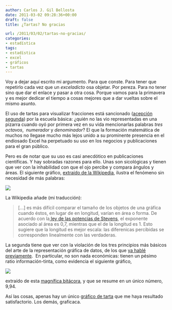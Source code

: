 ```yaml
---
author: Carlos J. Gil Bellosta
date: 2011-03-02 09:28:36+00:00
draft: false
title: ¿Tartas? No gracias

url: /2011/03/02/tartas-no-gracias/
categories:
- estadística
tags:
- estadística
- excel
- gráficos
- tartas
---
```


Voy a dejar aquí escrito mi argumento. Para que conste. Para tener que repetirlo cada vez que un _exceladicto_ osa objetar. Por pereza. Para no tener sino que dar el enlace y pasar a otra cosa. Porque vamos para la primavera y es mejor dedicar el tiempo a cosas mejores que a dar vueltas sobre el mismo asunto.

El uso de tartas para visualizar fracciones está sancionado ([acepción segunda](http://buscon.rae.es/draeI/SrvltConsulta?TIPO_BUS=3&LEMA=sancionar)) por la escuela básica: ¿quién no las vio representadas en una pizarra cuando oyó por primera vez en su vida mencionarlas palabras _tres octavos_,  _numerador_ y _denominador_? El que la formación matemática de muchos no llegase mucho más lejos unido a su prominente presencia en el endiosado Excel ha perpetuado su uso en los negocios y publicaciones para el gran público.

Pero es de notar que su uso es casi anecdótico en publicaciones científicas. Y hay sobradas razones para ello. Unas son sicológicas y tienen que ver con la inhabilidad con que el ojo percibe y compara ángulos y áreas. El siguiente gráfico, [extraído de la Wikipedia](http://en.wikipedia.org/wiki/Pie_chart#Use.2C_effectiveness_and_visual_perception), ilustra el fenómeno sin necesidad de más palabras:


[![](/wp-uploads/2011/02/Piecharts.png)
](/wp-uploads/2011/02/Piecharts.png)


La Wikipedia añade (mi traducción):

>[...] es más difícil comparar el tamaño de los objetos de una gráfica cuando éstos, en lugar de en longitud, varían en área o forma. De acuerdo con la[ ley de las potencias de Stevens](http://en.wikipedia.org/wiki/Stevens%27_power_law), el exponente asociado al área es 0,7, mientras que el de la longitud es 1. Esto sugiere que la longitud es mejor escala: las diferenicas percibidas se corresponden linealmente con las verdaderas.

La segunda tiene que ver con la violación de los tres principios más básicos del arte de la representación gráfica de datos, de los que [ya hablé previamente](http://www.datanalytics.com/blog/2010/09/27/%C2%BFque-grafico-es-mejor/).  En particular, no son nada económicas: tienen un pésimo ratio información-tinta, como evidencia el siguiente gráfico,

[![](/wp-uploads/2011/02/analytics_piechart.jpg)
](/wp-uploads/2011/02/analytics_piechart.jpg)

extraído de esta [magnífica bitácora](http://www.juiceanalytics.com/writing/the-problem-with-pie-charts/), y que se resume en un único número, 9,94.

Así las cosas, apenas hay un único [gráfico de tarta](http://flowingdata.com/2008/09/19/pie-i-have-eaten-and-pie-i-have-not-eaten/) que me haya resultado satisfactorio. Los demás, graficaca.
